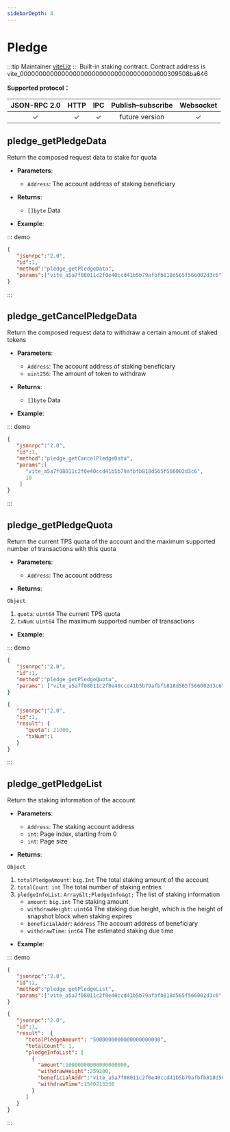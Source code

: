 ```yaml
---
sidebarDepth: 4
---
```


# Pledge
:::tip Maintainer
[viteLiz](https://github.com/viteLiz)
:::
Built-in staking contract. Contract address is vite_000000000000000000000000000000000000000309508ba646

**Supported protocol：**

|  JSON-RPC 2.0  | HTTP | IPC |Publish–subscribe |Websocket |
|:------------:|:-----------:|:-----:|:-----:|:-----:|
| &#x2713;|  &#x2713; |  &#x2713; |future version| &#x2713; |

## pledge_getPledgeData
Return the composed request data to stake for quota

- **Parameters**: 

  * `Address`: The account address of staking beneficiary

- **Returns**: 
	- `[]byte` Data

- **Example**:


::: demo


```json tab:Request
{  
   "jsonrpc":"2.0",
   "id":1,
   "method":"pledge_getPledgeData",
   "params":["vite_a5a7f08011c2f0e40ccd41b5b79afbfb818d565f566002d3c6"]
}
```

:::

## pledge_getCancelPledgeData
Return the composed request data to withdraw a certain amount of staked tokens

- **Parameters**: 

  * `Address`: The account address of staking beneficiary
  * `uint256`: The amount of token to withdraw

- **Returns**: 
	- `[]byte` Data

- **Example**:


::: demo


```json tab:Request
{  
   "jsonrpc":"2.0",
   "id":1,
   "method":"pledge_getCancelPledgeData",
   "params":[
      "vite_a5a7f08011c2f0e40ccd41b5b79afbfb818d565f566002d3c6",
      10
    ]
}
```

:::

## pledge_getPledgeQuota
Return the current TPS quota of the account and the maximum supported number of transactions with this quota

- **Parameters**: 

  * `Address`: The account address

- **Returns**: 

`Object`
  1. `quota`: `uint64`  The current TPS quota
  2. `txNum`: `uint64`  The maximum supported number of transactions

- **Example**:


::: demo


```json tab:Request
{  
   "jsonrpc":"2.0",
   "id":1,
   "method":"pledge_getPledgeQuota",
   "params": ["vite_a5a7f08011c2f0e40ccd41b5b79afbfb818d565f566002d3c6"]
}
```

```json tab:Response
{  
   "jsonrpc":"2.0",
   "id":1,
   "result": {
      "quota": 21000,
      "txNum":1
   }
}
```
:::

## pledge_getPledgeList
Return the staking information of the account

- **Parameters**: 

  * `Address`: The staking account address
  * `int`: Page index, starting from 0
  * `int`: Page size

- **Returns**: 

`Object`
  1. `totalPledgeAmount`: `big.Int`  The total staking amount of the account
  2. `totalCount`: `int`  The total number of staking entries
  3. `pledgeInfoList`: `Array&lt;PledgeInfo&gt;`  The list of staking information
      * `amount`: `big.int`  The staking amount
      * `withdrawHeight`: `uint64`  The staking due height, which is the height of snapshot block when staking expires
      * `beneficialAddr`: `Address`  The account address of beneficiary
      * `withdrawTime`: `int64`  The estimated staking due time

- **Example**:


::: demo


```json tab:Request
{  
   "jsonrpc":"2.0",
   "id":1,
   "method":"pledge_getPledgeList",
   "params":["vite_a5a7f08011c2f0e40ccd41b5b79afbfb818d565f566002d3c6", 0, 50]
}
```

```json tab:Response
{  
   "jsonrpc":"2.0",
   "id":1,
   "result":  {
      "totalPledgeAmount": "5000000000000000000000",
      "totalCount": 1,
      "pledgeInfoList": [
        {
          "amount":10000000000000000000,
          "withdrawHeight":259200,
          "beneficialAddr":"vite_a5a7f08011c2f0e40ccd41b5b79afbfb818d565f566002d3c6",
          "withdrawTime":1540213336
        }
      ]
   }
}
```
:::

